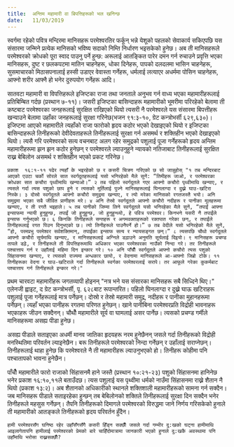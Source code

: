 ```yaml
---
title:  अन्तिम महामारी वा बिपत्तिहरूको भल खनिन्छ
date:   11/03/2019
---
```


स्वर्गमा रहेको पवित्र मन्दिरमा मानिसहरू परमेश्वरतिर फर्कून् भन्ने येशूको पहलको सेवाकार्य सकिएपछि यस संसारमा जन्मिने प्रत्येक मानिसको भविष्य सदाको निम्ति निर्धारण भइसकेको हुनेछ। अब ती मानिसहरूले परमेश्वरको क्रोधको पूरा स्वाद पाउनु पर्ने हुन्छ: अरूलाई आतङ्कित पारेर दमन गर्न रुचाउने प्रवृत्ति भएका मानिसहरू, दुष्ट र छलकपटमा मातिन चाहनेहरू, धोका दिनेहरू, पापको दलदलमा भासिन चाहनेहरू, सुसमाचारको मिठासपनालाई हस्सी उडाएर वेवास्ता गर्नेहरू, धर्मलाई लत्याएर अधर्ममा पोसिन चाहनेहरू, आफ्नो शरीर आफ्नै हो भनेर दुरुपयोग गर्नेहरू आदि।

सातवटा महामारी वा विपत्तिहरूले इजिप्टका राजा तथा जनताले अनुभव गर्न वाध्य भएका महामारीहरूलाई प्रतिबिम्बित गर्दछ (प्रस्थान ७-११)। जसरी इजिप्टका बासिन्दाहरू महामारीको भूमरीमा परिरहेको बेलामा ती कष्टबाट परमेश्वरका जनहरूलाई सुरक्षित राखिएको थियो त्यसरी नै परमेश्वरले यस संसारमा बिपत्तीहरू खन्याउने बेलामा उहाँका जनहरूलाई सुरक्षा गरिनेछ(भजन ९१:३-१०, ग्रेट कन्त्रोभर्सी ६२९,६३०)। इजिप्टमा आएको महामारीले त्यहाँको राजा फारोको हृदय कठोर भएको देखाइएको थियो र इजिप्टका बासिन्दाहरूले तिनीहरूको देवीदेवताहरूले तिनीहरूलाई सुरक्षा गर्न असमर्थ र शक्तिहीन भएको देखाइएको थियो। त्यसै गरि परमेश्वरको सत्य वचनबाट अलग रहेर समुद्रको पशुलाई पूजा गर्नेहरूको हृदय अन्तिम महामारीहरूमा झन झन कठोर हुनेछन् र परमेश्वरले ल्याउनुहुने न्यायको नतिजाबाट तिनीहरूलाई सुरक्षित राख्न बेबिलोन असमर्थ र शक्तिहीन भएको प्रकट गरिनेछ।

`प्रकाश  १६:१-११ पढेर त्यहाँ के भइरहेको छ र कसरी चित्रण गरिएको छ सो जान्नुहोस् "१ तब मन्दिरबाट आएको एउटा चर्को सोरले सात स्वर्गदूतहरूलाई यसो भनिरहेको मैले सुनें: “तिमीहरू जाओ, र परमेश्वरका क्रोधका सात कचौरा पृथ्वीमाथि खन्याओ।” २ तब पहिलो स्वर्गदूतले गएर आफ्नो कचौरो पृथ्वीमाथि खन्याए, र त्यसले गर्दा त्यस पशुको छाप हुने र त्यसको मूर्तिलाई पुज्ने मानिसहरूलाई घिनलाग्दा र दुख्ने घाउ-खटिरा निस्के। ३ दोस्रो स्वर्गदूतले आफ्नो कचौरो समुद्रमा खन्याए, र त्यो मरेका मानिसको रगतजस्तै भयो। अनि समुद्रमा भएका सबै जीवित प्राणीहरू मरे। ४ अनि तेस्रो स्वर्गदूतले आफ्नो कचौरो नदीहरू र पानीका मूलहरूमा खन्याए, र ती रगतै भइहाले। ५ तब पानीको जिम्मा लिने स्वर्गदूतले यसो भनिरहेका मैले सुनें, “तपाईं आफ्ना इन्साफमा न्यायी हुनुहुन्छ, तपाईं जो हुनुहुन्छ, जो हुनुहुन्थ्यो, हे पवित्र परमेश्वर। किनभने यसरी नै तपाईंले इन्साफ गर्नुभएको छ। ६ किनकि तिनीहरूले सन्तहरू र अगमवक्ताहरूको रक्तपात गरेका छन्, र तपाईंले तिनीहरूलाई रगत पिउन दिनुभएको छ। त्यो तिनीहरूले पाउनैपर्ने हो।” ७ तब वेदीले यसो भनिरहेको मैले सुनें, “हो, परमप्रभु परमेश्वर सर्वशक्तिमान्, तपाईंका इन्साफ सत्य र न्यायसङ्गत छन्।” ८ त्यसपछि चौथो स्वर्गदूतले आफ्नो कचौरो सूर्यमाथि खन्याए, र मानिसहरूलाई अग्निले डढ़ाउने अनुमति सूर्यलाई दिइयो। ९ मानिसहरू प्रचण्ड तापले डढ़े, र तिनीहरूले ती विपत्तिहरूमाथि अधिकार भएका परमेश्वरका नाउँको निन्दा गरे। तर तिनीहरूले पश्चात्ताप गर्न र उहाँलाई महिमा दिन इन्कार गरे। १० अनि पाँचौँ स्वर्गदूतले आफ्नो कचौरो त्यस पशुको सिंहासनमा खन्याए, र त्यसको राज्यमा अन्धकार छायो, र वेदनामा मानिसहरूले आ-आफ्नो जिब्रो टोके। ११ तिनीहरूका वेदना र घाउ-खटिराले गर्दा तिनीहरूले स्वर्गका परमेश्वरलाई सरापे। तर आफूले गरेका कुकर्मबाट पश्चात्ताप गर्न तिनीहरूले इन्कार गरे।" `

प्रथम चारवटा महामारीहरू जगतव्यापी होइनन् "नत्र भने यस संसारका मानिसहरू सबै सिध्दिने थिए।" एलेनजी ह्वाइट, द ग्रेट कन्त्रोभर्सी, पृ. ६२८बाट रूपान्तरित। पहिलो घिनलाग्दा र दुख्ने घाऊ खटिराहरू पशुलाई पूजा गर्नेहरूलाई मात्र पर्नेछन्। दोस्रो र तेस्रो महामारी समुद्र, नदीहरू र पानीका मुहानहरूमा पर्नेछन्। त्यहाँ भएका पानीहरू रगतमा परिणत हुनेछन्। खाने पानीबिना परमेश्वरप्रति विद्रोही भावनाहरू भएकाहरू जीउन सक्दैनन्। चौथौँ महामारीले सूर्य वा घामलाई असर पार्नेछ। त्यसको प्रचण्ड गर्मीले मानिसहरूमा असह्य पीडा हुनेछ।

असह्य पीडाले सताइएका अधर्मी मानव जातिका हृदयहरू नरम हुनेछैनन् जसले गर्दा तिनीहरूको विद्रोही मनस्थितिमा परिवर्तन ल्याइनेछैन। बरू तिनीहरूले परमेश्वरको निन्दा गर्नेछन् र उहाँलाई सराप्नेछन्। तिनीहरूलाई थाहा हुनेछ कि परमेश्वरले नै ती महामारीहरू ल्याउनुभएको हो। तिनीहरू कोहीमा पनि पश्चातापको भावना हुनेछैन।

पाँचौँ महामारीले फारो राजाको सिंहासनमै हाने जस्तै (प्रस्थान १०:२१-२३) पशुको सिंहासनमा हानिनेछ भनेर प्रकाश १६:१०,११ले बताउँदछ। त्यस पशुलाई यस पृथ्वीमा धर्मको नाउँमा सिंहासनमा राख्ने शैतान नै थियो (प्रकाश १३:२)। अब शैतानको अधिकारीको स्थानले शक्तिशाली महामारीहरूको सामना गर्न सक्दैन। जब मानिसहरू पीडाले सताइरहेका हुन्छन् तब बेबिलोनको शक्तिले तिनीहरूलाई सुरक्षा दिन सक्दैन भनेर तिनीहरूले महसुस गर्नेछन्। तैपनि तिनीहरूको दिमागले परमेश्वरको विरुद्धमा जाने निर्णय गरिसकेको हुनाले ती महामारीको आतङ्कले तिनीहरूको हृदय परिवर्तन हुँदैन।

`हामी परमेश्वरसँग घनिष्ठ रहेर उहाँसँगसँगै कसरी हिँड्न सक्छौँ जसले गर्दा गम्भीर दु:खको घट्ना हामीमाथि आइलागेतापनि हामीलाई परमेश्वरको प्रेमको बारे चाहिँदोमात्रामा जानकारी भएको हुनाले दु:खकै अवस्थामा पनि उहाँमाथि भरोसा राख्नसक्छौँ?`